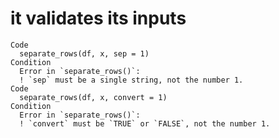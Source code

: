# it validates its inputs

    Code
      separate_rows(df, x, sep = 1)
    Condition
      Error in `separate_rows()`:
      ! `sep` must be a single string, not the number 1.
    Code
      separate_rows(df, x, convert = 1)
    Condition
      Error in `separate_rows()`:
      ! `convert` must be `TRUE` or `FALSE`, not the number 1.

